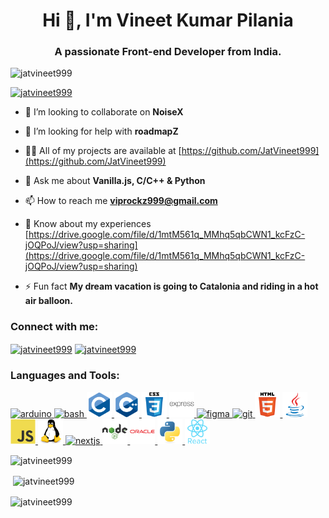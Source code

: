 <h1 align="center">Hi 👋, I'm Vineet Kumar Pilania</h1>
<h3 align="center">A passionate Front-end Developer from India.</h3>

<p align="left"> <img src="https://komarev.com/ghpvc/?username=jatvineet999&label=Profile%20views&color=0e75b6&style=flat" alt="jatvineet999" /> </p>

<p align="left"> <a href="https://github.com/ryo-ma/github-profile-trophy"><img src="https://github-profile-trophy.vercel.app/?username=jatvineet999" alt="jatvineet999" /></a> </p>



- 👯 I’m looking to collaborate on **NoiseX**

- 🤝 I’m looking for help with **roadmapZ**

- 👨‍💻 All of my projects are available at [https://github.com/JatVineet999](https://github.com/JatVineet999)

- 💬 Ask me about **Vanilla.js, C/C++ & Python**

- 📫 How to reach me **viprockz999@gmail.com**

- 📄 Know about my experiences [https://drive.google.com/file/d/1mtM561q_MMhq5qbCWN1_kcFzC-jOQPoJ/view?usp=sharing](https://drive.google.com/file/d/1mtM561q_MMhq5qbCWN1_kcFzC-jOQPoJ/view?usp=sharing)

- ⚡ Fun fact **My dream vacation is going to Catalonia and riding in a hot air balloon.**

<h3 align="left">Connect with me:</h3>
<p align="left">
<a href="https://linkedin.com/in/jatvineet999" target="blank"><img align="center" src="https://raw.githubusercontent.com/rahuldkjain/github-profile-readme-generator/master/src/images/icons/Social/linked-in-alt.svg" alt="jatvineet999" height="30" width="40" /></a>
<a href="https://www.codechef.com/users/jatvineet999" target="blank"><img align="center" src="https://cdn.jsdelivr.net/npm/simple-icons@3.1.0/icons/codechef.svg" alt="jatvineet999" height="30" width="40" /></a>
</p>

<h3 align="left">Languages and Tools:</h3>
<p align="left"> <a href="https://www.arduino.cc/" target="_blank" rel="noreferrer"> <img src="https://cdn.worldvectorlogo.com/logos/arduino-1.svg" alt="arduino" width="40" height="40"/> </a> <a href="https://www.gnu.org/software/bash/" target="_blank" rel="noreferrer"> <img src="https://www.vectorlogo.zone/logos/gnu_bash/gnu_bash-icon.svg" alt="bash" width="40" height="40"/> </a> <a href="https://www.cprogramming.com/" target="_blank" rel="noreferrer"> <img src="https://raw.githubusercontent.com/devicons/devicon/master/icons/c/c-original.svg" alt="c" width="40" height="40"/> </a> <a href="https://www.w3schools.com/cpp/" target="_blank" rel="noreferrer"> <img src="https://raw.githubusercontent.com/devicons/devicon/master/icons/cplusplus/cplusplus-original.svg" alt="cplusplus" width="40" height="40"/> </a> <a href="https://www.w3schools.com/css/" target="_blank" rel="noreferrer"> <img src="https://raw.githubusercontent.com/devicons/devicon/master/icons/css3/css3-original-wordmark.svg" alt="css3" width="40" height="40"/> </a> <a href="https://expressjs.com" target="_blank" rel="noreferrer"> <img src="https://raw.githubusercontent.com/devicons/devicon/master/icons/express/express-original-wordmark.svg" alt="express" width="40" height="40"/> </a> <a href="https://www.figma.com/" target="_blank" rel="noreferrer"> <img src="https://www.vectorlogo.zone/logos/figma/figma-icon.svg" alt="figma" width="40" height="40"/> </a> <a href="https://git-scm.com/" target="_blank" rel="noreferrer"> <img src="https://www.vectorlogo.zone/logos/git-scm/git-scm-icon.svg" alt="git" width="40" height="40"/> </a> <a href="https://www.w3.org/html/" target="_blank" rel="noreferrer"> <img src="https://raw.githubusercontent.com/devicons/devicon/master/icons/html5/html5-original-wordmark.svg" alt="html5" width="40" height="40"/> </a> <a href="https://www.java.com" target="_blank" rel="noreferrer"> <img src="https://raw.githubusercontent.com/devicons/devicon/master/icons/java/java-original.svg" alt="java" width="40" height="40"/> </a> <a href="https://developer.mozilla.org/en-US/docs/Web/JavaScript" target="_blank" rel="noreferrer"> <img src="https://raw.githubusercontent.com/devicons/devicon/master/icons/javascript/javascript-original.svg" alt="javascript" width="40" height="40"/> </a> <a href="https://www.linux.org/" target="_blank" rel="noreferrer"> <img src="https://raw.githubusercontent.com/devicons/devicon/master/icons/linux/linux-original.svg" alt="linux" width="40" height="40"/> </a> <a href="https://nextjs.org/" target="_blank" rel="noreferrer"> <img src="https://cdn.worldvectorlogo.com/logos/nextjs-2.svg" alt="nextjs" width="40" height="40"/> </a> <a href="https://nodejs.org" target="_blank" rel="noreferrer"> <img src="https://raw.githubusercontent.com/devicons/devicon/master/icons/nodejs/nodejs-original-wordmark.svg" alt="nodejs" width="40" height="40"/> </a> <a href="https://www.oracle.com/" target="_blank" rel="noreferrer"> <img src="https://raw.githubusercontent.com/devicons/devicon/master/icons/oracle/oracle-original.svg" alt="oracle" width="40" height="40"/> </a> <a href="https://www.python.org" target="_blank" rel="noreferrer"> <img src="https://raw.githubusercontent.com/devicons/devicon/master/icons/python/python-original.svg" alt="python" width="40" height="40"/> </a> <a href="https://reactjs.org/" target="_blank" rel="noreferrer"> <img src="https://raw.githubusercontent.com/devicons/devicon/master/icons/react/react-original-wordmark.svg" alt="react" width="40" height="40"/> </a> </p>

<p><img align="center" src="https://github-readme-stats.vercel.app/api/top-langs?username=jatvineet999&show_icons=true&theme=dracula&locale=en&layout=compact" alt="jatvineet999" /></p>

<p>&nbsp;<img align="center" src="https://github-readme-stats.vercel.app/api?username=jatvineet999&show_icons=true&theme=dracula&locale=en" alt="jatvineet999" /></p>

<p><img align="center" src="https://github-readme-streak-stats.herokuapp.com/?user=jatvineet999&theme=dark" alt="jatvineet999" /></p>
